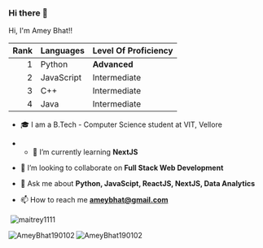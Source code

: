 
### Hi there 👋
Hi, I'm Amey Bhat!!

| Rank | Languages  | Level Of Proficiency |
|-----:|------------|----------------------|
|     1| Python     |      **Advanced**    |
|     2| JavaScript |    Intermediate      |
|     3| C++        |    Intermediate      |
|     4| Java       |    Intermediate      |


- 🎓 I am a B.Tech - Computer Science student at VIT, Vellore

- - 🌱 I’m currently learning **NextJS**


- 👯 I’m looking to collaborate on **Full Stack Web Development**

- 💬 Ask me about **Python, JavaScipt, ReactJS, NextJS, Data Analytics**

- 📫 How to reach me **ameybhat@gmail.com**


<p>&nbsp;<img align="center" src="https://github-readme-stats.vercel.app/api?username=AmeyBhat190102&show_icons=true&locale=en" alt="maitrey1111" /></p>
<p><img align="left" src="https://github-readme-stats.vercel.app/api/top-langs?username=AmeyBhat190102&show_icons=true&locale=en&layout=compact" alt="AmeyBhat190102" /></p>
<p><img align="center" src="https://github-readme-streak-stats.herokuapp.com/?user=AmeyBhat190102" alt="AmeyBhat190102" /></p>

